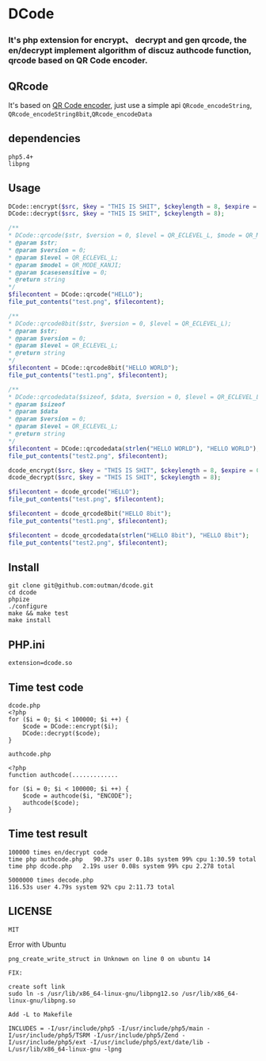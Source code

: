 # DCode

### It's php extension for encrypt、 decrypt and gen qrcode, the en/decrypt implement algorithm of discuz authcode function, qrcode based on QR Code encoder.

## QRcode

It's based on [QR Code encoder](http://fukuchi.org/works/qrencode/), just use a simple api `QRcode_encodeString`, `QRcode_encodeString8bit`,`QRcode_encodeData`


## dependencies
```
php5.4+
libpng
```

## Usage

```php
DCode::encrypt($src, $key = "THIS IS SHIT", $ckeylength = 8, $expire = 0);
DCode::decrypt($src, $key = "THIS IS SHIT", $ckeylength = 8);

/** 
* DCode::qrcode($str, $version = 0, $level = QR_ECLEVEL_L, $mode = QR_MODE_KANJI, $casesensitive = 0);
* @param $str;
* @param $version = 0;
* @param $level = QR_ECLEVEL_L;
* @param $model = QR_MODE_KANJI;
* @param $casesensitive = 0;
* @return string
*/
$filecontent = DCode::qrcode("HELLO");
file_put_contents("test.png", $filecontent);

/**
* DCode::qrcode8bit($str, $version = 0, $level = QR_ECLEVEL_L);
* @param $str;
* @param $version = 0;
* @param $level = QR_ECLEVEL_L;
* @return string
*/
$filecontent = DCode::qrcode8bit("HELLO WORLD");
file_put_contents("test1.png", $filecontent);

/**
* DCode::qrcodedata($sizeof, $data, $version = 0, $level = QR_ECLEVEL_L);
* @param $sizeof
* @param $data
* @param $version = 0;
* @param $level = QR_ECLEVEL_L;
* @return string
*/
$filecontent = DCode::qrcodedata(strlen("HELLO WORLD"), "HELLO WORLD");
file_put_contents("test2.png", $filecontent);

dcode_encrypt($src, $key = "THIS IS SHIT", $ckeylength = 8, $expire = 0);
dcode_decrypt($src, $key = "THIS IS SHIT", $ckeylength = 8);

$filecontent = dcode_qrcode("HELLO");
file_put_contents("test.png", $filecontent);

$filecontent = dcode_qrcode8bit("HELLO 8bit");
file_put_contents("test1.png", $filecontent);

$filecontent = dcode_qrcodedata(strlen("HELLO 8bit"), "HELLO 8bit");
file_put_contents("test2.png", $filecontent);
```

## Install

```git
git clone git@github.com:outman/dcode.git
cd dcode
phpize
./configure
make && make test
make install
```

## PHP.ini
```
extension=dcode.so
```

## Time test code
```
dcode.php
<?php
for ($i = 0; $i < 100000; $i ++) {
    $code = DCode::encrypt($i);
    DCode::decrypt($code);
}

authcode.php

<?php
function authcode(.............

for ($i = 0; $i < 100000; $i ++) {
    $code = authcode($i, "ENCODE");
    authcode($code);
}
```

## Time test result
```
100000 times en/decrypt code
time php authcode.php   90.37s user 0.18s system 99% cpu 1:30.59 total
time php dcode.php   2.19s user 0.08s system 99% cpu 2.278 total

5000000 times decode.php
116.53s user 4.79s system 92% cpu 2:11.73 total
```

## LICENSE
```
MIT
```

Error with Ubuntu
```
png_create_write_struct in Unknown on line 0 on ubuntu 14

FIX:

create soft link
sudo ln -s /usr/lib/x86_64-linux-gnu/libpng12.so /usr/lib/x86_64-linux-gnu/libpng.so

Add -L to Makefile

INCLUDES = -I/usr/include/php5 -I/usr/include/php5/main -I/usr/include/php5/TSRM -I/usr/include/php5/Zend -I/usr/include/php5/ext -I/usr/include/php5/ext/date/lib -L/usr/lib/x86_64-linux-gnu -lpng
```
